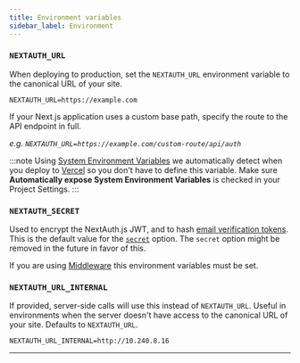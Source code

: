 ```yaml
---
title: Environment variables
sidebar_label: Environment
---
```


### `NEXTAUTH_URL`

When deploying to production, set the `NEXTAUTH_URL` environment variable to the canonical URL of your site.

```
NEXTAUTH_URL=https://example.com
```

If your Next.js application uses a custom base path, specify the route to the API endpoint in full.

_e.g. `NEXTAUTH_URL=https://example.com/custom-route/api/auth`_

:::note
Using [System Environment Variables](https://vercel.com/docs/concepts/projects/environment-variables#system-environment-variables) we automatically detect when you deploy to [Vercel](https://vercel.com) so you don't have to define this variable. Make sure **Automatically expose System Environment Variables** is checked in your Project Settings.
:::

### `NEXTAUTH_SECRET`

Used to encrypt the NextAuth.js JWT, and to hash [email verification tokens](/adapters/models#verification-token). This is the default value for the [`secret`](/configuration/options#secret) option. The `secret` option might be removed in the future in favor of this.

If you are using [Middleware](/configuration/nextjs#prerequisites) this environment variables must be set.

### `NEXTAUTH_URL_INTERNAL`

If provided, server-side calls will use this instead of `NEXTAUTH_URL`. Useful in environments when the server doesn't have access to the canonical URL of your site. Defaults to `NEXTAUTH_URL`.

```
NEXTAUTH_URL_INTERNAL=http://10.240.8.16
```

---
